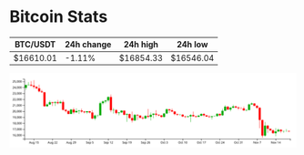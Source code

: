# Bitcoin Stats

BTC/USDT|24h change|24h high|24h low|
|---|---|---|---|
|$16610.01|-1.11%|$16854.33|$16546.04|

<img src="./chart.svg">
